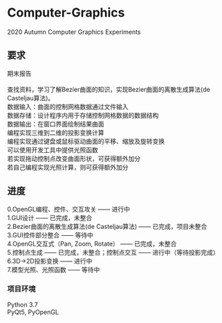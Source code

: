 # Computer-Graphics
2020 Autumn Computer Graphics Experiments

## 要求
期末报告 <br />
 <br />
查找资料，学习了解Bezier曲面的知识，实现Bezier曲面的离散生成算法(de Casteljau算法)。 <br />
数据输入：曲面的控制网格数据通过文件输入 <br />
数据存储：设计程序内用于存储控制网格数据的数据结构 <br />
数据输出：在窗口界面绘制结果曲面 <br />
编程实现三维到二维的投影变换计算 <br />
编程实现通过键盘或鼠标驱动曲面的平移、缩放及旋转变换 <br />
可以使用开发工具中提供光照函数 <br />
若实现拖动控制点改变曲面形状，可获得额外加分 <br />
若自己编程实现光照计算，则可获得额外加分 <br />

## 进度
0.OpenGL编程、控件、交互攻关 —— 进行中 <br />
1.GUI设计 —— 已完成，未整合 <br />
2.Bezier曲面的离散生成算法(de Casteljau算法) —— 已完成，项目未整合 <br />
3.GUI控件部分整合 —— 等待中 <br />
4.OpenGL交互式（Pan, Zoom, Rotate） —— 已完成，未整合 <br />
5.控制点生成 —— 已完成，未整合；控制点交互 —— 进行中（等待投影完成） <br />
6.3D->2D投影变换 —— 进行中 <br />
7.模型光照、光照函数 —— 等待中 <br />

### 项目环境
Python 3.7 <br />
PyQt5, PyOpenGL
